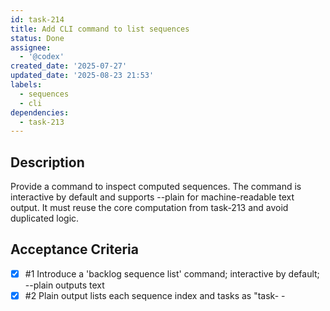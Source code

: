 ```yaml
---
id: task-214
title: Add CLI command to list sequences
status: Done
assignee:
  - '@codex'
created_date: '2025-07-27'
updated_date: '2025-08-23 21:53'
labels:
  - sequences
  - cli
dependencies:
  - task-213
---
```


## Description

Provide a command to inspect computed sequences. The command is interactive by default and supports --plain for machine-readable text output. It must reuse the core computation from task-213 and avoid duplicated logic.

## Acceptance Criteria
<!-- AC:BEGIN -->
- [x] #1 Introduce a \'backlog sequence list\' command; interactive by default; --plain outputs text
- [x] #2 Plain output lists each sequence index and tasks as "task-<id> - <title>"
- [x] #3 Reuse core compute function from task-213; do not duplicate logic in CLI
- [x] #4 CLI help text explains usage and --plain flag
- [x] #5 Tests verify plain output format
<!-- AC:END -->

## Implementation Plan

1. Add CLI group "sequence" with subcommand "list".
2. Reuse computeSequences to compute layered groups from tasks.
3. --plain: print machine-readable output: for each sequence, show "Sequence <n>:" and lines "  task-<id> - <title>".
4. Interactive default: open scrollable viewer with the same grouped content (no special TUI; 215.x will add rich TUI).
5. Provide descriptive help/description for the command and flags.
6. Add tests: create tasks with dependencies and assert plain output formatting.
7. Run tests, lint check; adjust as needed.

## Implementation Notes

Implemented sequence CLI command with interactive default and --plain format. Reused computeSequences, printed sequences deterministically, and added tests asserting plain output. Command help describes usage/flags. All tests pass locally.
